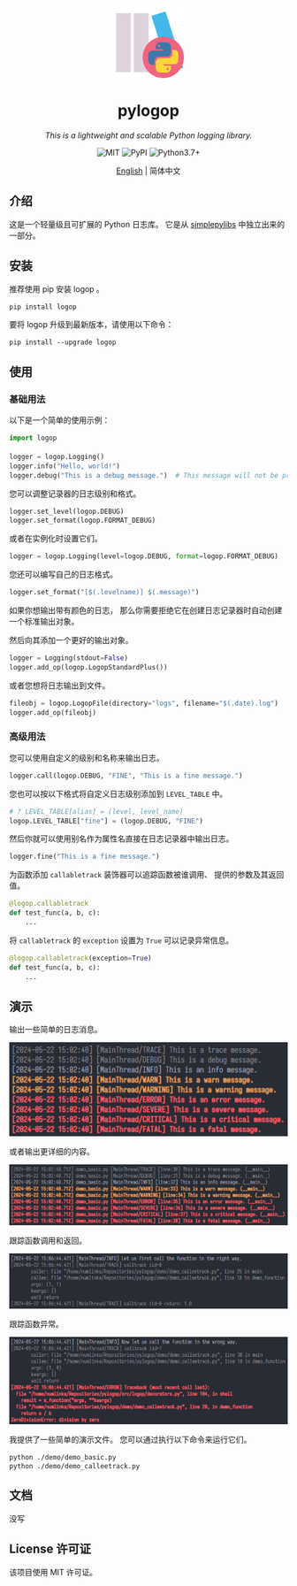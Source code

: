 <div align="center">

<a style="text-decoration:none" href="https://github.com/numlinka/pylogop">
  <img width="128px" src="favicon.png" alt="pylogop">
</a>

# pylogop

_This is a lightweight and scalable Python logging library._

<a style="text-decoration:none" href="https://opensource.org/license/mit">
  <img src="https://img.shields.io/badge/License-MIT-lightblue" alt="MIT"/>
</a>
<a style="text-decoration:none" href="https://pypi.org/project/logop">
  <img src="https://img.shields.io/badge/PyPI-logop-lightblue" alt="PyPI"/>
</a>
<a style="text-decoration:none" href="https://www.python.org">
  <img src="https://img.shields.io/badge/Python-3.7+-lightblue" alt="Python3.7+"/>
</a>

<p></p>

[English](README.md) | 简体中文


<div align="left" style="max-width: 1000px;">

## 介绍

这是一个轻量级且可扩展的 Python 日志库。
它是从 [simplepylibs](https://github.com/numlinka/simplepylibs) 中独立出来的一部分。


##  安装

推荐使用 pip 安装 logop 。

```bash
pip install logop
```

要将 logop 升级到最新版本，请使用以下命令：

```shell
pip install --upgrade logop
```


## 使用

### 基础用法

以下是一个简单的使用示例：

```Python
import logop

logger = logop.Logging()
logger.info("Hello, world!")
logger.debug("This is a debug message.")  # This message will not be printed.
```

您可以调整记录器的日志级别和格式。

```Python
logger.set_level(logop.DEBUG)
logger.set_format(logop.FORMAT_DEBUG)
```

或者在实例化时设置它们。

```Python
logger = logop.Logging(level=logop.DEBUG, format=logop.FORMAT_DEBUG)
```

您还可以编写自己的日志格式。

```Python
logger.set_format("[$(.levelname)] $(.message)")
```


如果你想输出带有颜色的日志，
那么你需要拒绝它在创建日志记录器时自动创建一个标准输出对象。

然后向其添加一个更好的输出对象。

```Python
logger = Logging(stdout=False)
logger.add_op(logop.LogopStandardPlus())
```

或者您想将日志输出到文件。

```Python
fileobj = logop.LogopFile(directory="logs", filename="$(.date).log")
logger.add_op(fileobj)
```


### 高级用法

您可以使用自定义的级别和名称来输出日志。

```Python
logger.call(logop.DEBUG, "FINE", "This is a fine message.")
```

您也可以按以下格式将自定义日志级别添加到 `LEVEL_TABLE` 中。

```Python
# ? LEVEL_TABLE[alias] = (level, level_name)
logop.LEVEL_TABLE["fine"] = (logop.DEBUG, "FINE")
```

然后你就可以使用别名作为属性名直接在日志记录器中输出日志。

```Python
logger.fine("This is a fine message.")
```

为函数添加 `callabletrack` 装饰器可以追踪函数被谁调用、
提供的参数及其返回值。

```Python
@logop.callabletrack
def test_func(a, b, c):
    ...
```

将 `callabletrack` 的 `exception` 设置为 `True` 可以记录异常信息。

```Python
@logop.callabletrack(exception=True)
def test_func(a, b, c):
    ...
```


## 演示

输出一些简单的日志消息。

![basic_log_output](image/log_output_basic.png)

或者输出更详细的内容。

![log_output_detailed](image/log_output_detailed.png)


跟踪函数调用和返回。

![log_output_trace](image/call_trace.png)

跟踪函数异常。

![log_output_trace_exception](image/call_trace_exception.png)


我提供了一些简单的演示文件。 您可以通过执行以下命令来运行它们。

```shell
python ./demo/demo_basic.py
python ./demo/demo_calleetrack.py
```


## 文档

没写


## License 许可证

该项目使用 MIT 许可证。

</div>
</div>
